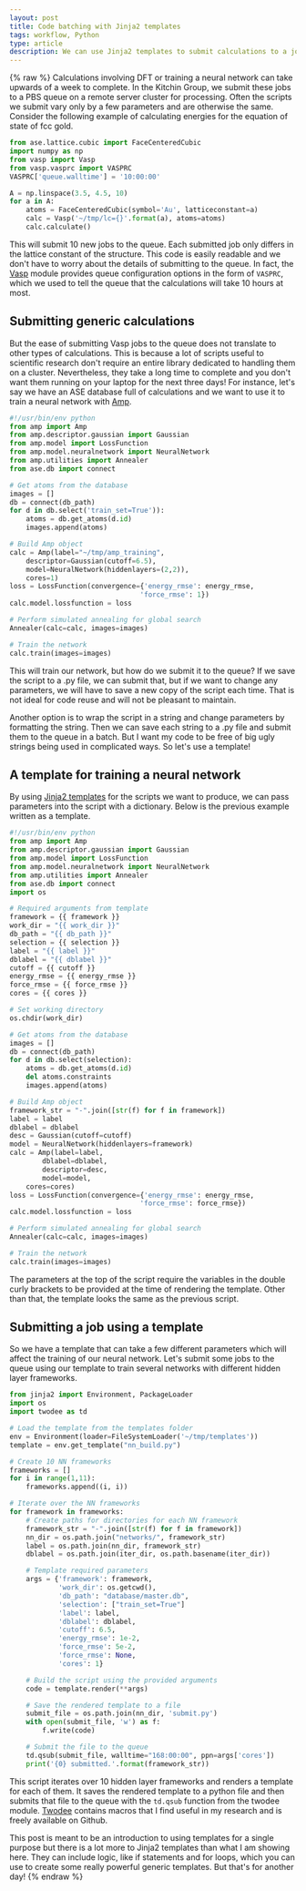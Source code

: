 ```yaml
---
layout: post
title: Code batching with Jinja2 templates
tags: workflow, Python
type: article
description: We can use Jinja2 templates to submit calculations to a job queue on a remote cluster. They improve code reuse and keep big ugly strings out of your scripts.
---
```


{% raw %}
Calculations involving DFT or training a neural network can take upwards of a week to complete. In the Kitchin Group, we submit these jobs to a PBS queue on a remote server cluster for processing. Often the scripts we submit vary only by a few parameters and are otherwise the same. Consider the following example of calculating energies for the equation of state of fcc gold.

``` python
from ase.lattice.cubic import FaceCenteredCubic
import numpy as np
from vasp import Vasp
from vasp.vasprc import VASPRC
VASPRC['queue.walltime'] = '10:00:00'

A = np.linspace(3.5, 4.5, 10)
for a in A:
    atoms = FaceCenteredCubic(symbol='Au', latticeconstant=a)
    calc = Vasp('~/tmp/lc={}'.format(a), atoms=atoms)
    calc.calculate()
```

This will submit 10 new jobs to the queue. Each submitted job only differs in the lattice constant of the structure. This code is easily readable and we don't have to worry about the details of submitting to the queue. In fact, the [Vasp](https://github.com/jkitchin/vasp) module provides queue configuration options in the form of `VASPRC`, which we used to tell the queue that the calculations will take 10 hours at most.

## Submitting generic calculations

But the ease of submitting Vasp jobs to the queue does not translate to other types of calculations. This is because a lot of scripts useful to scientific research don't require an entire library dedicated to handling them on a cluster. Nevertheless, they take a long time to complete and you don't want them running on your laptop for the next three days! For instance, let's say we have an ASE database full of calculations and we want to use it to train a neural network with [Amp](https://bitbucket.org/andrewpeterson/amp).

``` python
#!/usr/bin/env python
from amp import Amp
from amp.descriptor.gaussian import Gaussian
from amp.model import LossFunction
from amp.model.neuralnetwork import NeuralNetwork
from amp.utilities import Annealer
from ase.db import connect

# Get atoms from the database
images = []
db = connect(db_path)
for d in db.select('train_set=True')):
    atoms = db.get_atoms(d.id)
    images.append(atoms)

# Build Amp object
calc = Amp(label="~/tmp/amp_training",
    descriptor=Gaussian(cutoff=6.5),
    model=NeuralNetwork(hiddenlayers=(2,2)),
    cores=1)
loss = LossFunction(convergence={'energy_rmse': energy_rmse,
                                'force_rmse': 1})
calc.model.lossfunction = loss

# Perform simulated annealing for global search
Annealer(calc=calc, images=images)

# Train the network
calc.train(images=images)
```

This will train our network, but how do we submit it to the queue? If we save the script to a .py file, we can submit that, but if we want to change any parameters, we will have to save a new copy of the script each time. That is not ideal for code reuse and will not be pleasant to maintain.

Another option is to wrap the script in a string and change parameters by formatting the string. Then we can save each string to a .py file and submit them to the queue in a batch. But I want my code to be free of big ugly strings being used in complicated ways. So let's use a template!

## A template for training a neural network

By using [Jinja2 templates](http://jinja.pocoo.org/docs/dev/) for the scripts we want to produce, we can pass parameters into the script with a dictionary. Below is the previous example written as a template.

``` python
#!/usr/bin/env python
from amp import Amp
from amp.descriptor.gaussian import Gaussian
from amp.model import LossFunction
from amp.model.neuralnetwork import NeuralNetwork
from amp.utilities import Annealer
from ase.db import connect
import os

# Required arguments from template
framework = {{ framework }}
work_dir = "{{ work_dir }}"
db_path = "{{ db_path }}"
selection = {{ selection }}
label = "{{ label }}"
dblabel = "{{ dblabel }}"
cutoff = {{ cutoff }}
energy_rmse = {{ energy_rmse }}
force_rmse = {{ force_rmse }}
cores = {{ cores }}

# Set working directory
os.chdir(work_dir)

# Get atoms from the database
images = []
db = connect(db_path)
for d in db.select(selection):
    atoms = db.get_atoms(d.id)
    del atoms.constraints
    images.append(atoms)

# Build Amp object
framework_str = "-".join([str(f) for f in framework])
label = label
dblabel = dblabel
desc = Gaussian(cutoff=cutoff)
model = NeuralNetwork(hiddenlayers=framework)
calc = Amp(label=label,
        dblabel=dblabel,
        descriptor=desc,
        model=model,
    cores=cores)
loss = LossFunction(convergence={'energy_rmse': energy_rmse,
                                'force_rmse': force_rmse})
calc.model.lossfunction = loss

# Perform simulated annealing for global search
Annealer(calc=calc, images=images)

# Train the network
calc.train(images=images)
```

The parameters at the top of the script require the variables in the double curly brackets to be provided at the time of rendering the template. Other than that, the template looks the same as the previous script.

## Submitting a job using a template

So we have a template that can take a few different parameters which will affect the training of our neural network. Let's submit some jobs to the queue using our template to train several networks with different hidden layer frameworks.

``` python
from jinja2 import Environment, PackageLoader
import os
import twodee as td

# Load the template from the templates folder
env = Environment(loader=FileSystemLoader('~/tmp/templates'))
template = env.get_template("nn_build.py")

# Create 10 NN frameworks
frameworks = []
for i in range(1,11):
    frameworks.append((i, i))

# Iterate over the NN frameworks
for framework in frameworks:
    # Create paths for directories for each NN framework
    framework_str = "-".join([str(f) for f in framework])
    nn_dir = os.path.join("networks/", framework_str)
    label = os.path.join(nn_dir, framework_str)
    dblabel = os.path.join(iter_dir, os.path.basename(iter_dir))

    # Template required parameters
    args = {'framework': framework,
            'work_dir': os.getcwd(),
            'db_path': "database/master.db",
            'selection': ["train_set=True"]
            'label': label,
            'dblabel': dblabel,
            'cutoff': 6.5,
            'energy_rmse': 1e-2,
            'force_rmse': 5e-2,
            'force_rmse': None,
            'cores': 1}

    # Build the script using the provided arguments
    code = template.render(**args)

    # Save the rendered template to a file
    submit_file = os.path.join(nn_dir, 'submit.py')
    with open(submit_file, 'w') as f:
        f.write(code)

    # Submit the file to the queue
    td.qsub(submit_file, walltime="168:00:00", ppn=args['cores'])
    print('{0} submitted.'.format(framework_str))
```

This script iterates over 10 hidden layer frameworks and renders a template for each of them. It saves the rendered template to a python file and then submits that file to the queue with the `td.qsub` function from the twodee module. [Twodee](https://github.com/devonwa/twodee) contains macros that I find useful in my research and is freely available on Github.

This post is meant to be an introduction to using templates for a single purpose but there is a lot more to Jinja2 templates than what I am showing here. They can include logic, like if statements and for loops, which you can use to create some really powerful generic templates. But that's for another day!
{% endraw %}
